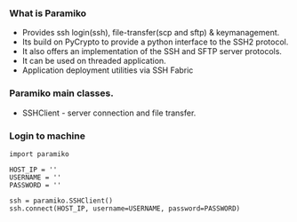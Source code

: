 ### What is Paramiko
* Provides ssh login(ssh), file-transfer(scp and sftp) & keymanagement.
* Its build on PyCrypto to provide a python interface to the SSH2 protocol.
* It also offers an implementation of the SSH and SFTP server protocols.
* It can be used on threaded application.
* Application deployment utilities via SSH Fabric

### Paramiko main classes.
* SSHClient - server connection and file transfer.

### Login to machine
```
import paramiko

HOST_IP = ''
USERNAME = ''
PASSWORD = ''

ssh = paramiko.SSHClient()
ssh.connect(HOST_IP, username=USERNAME, password=PASSWORD)

```

